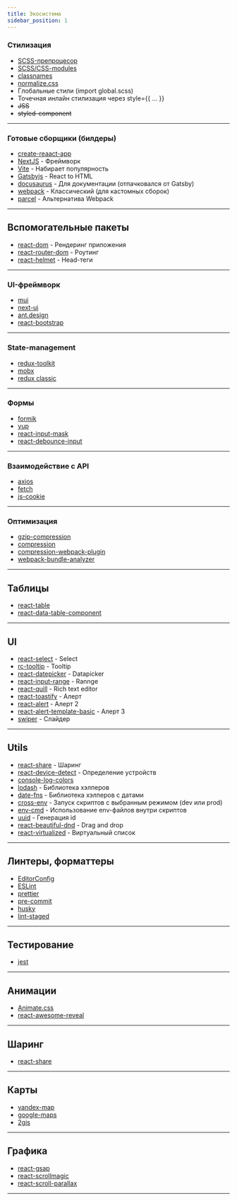 ```yaml
---
title: Экосистема
sidebar_position: 1
---
```


### Стилизация

- [SCSS-препроцесор](https://www.npmjs.com/package/sass)
- [SCSS/CSS-modules](https://create-react-app.dev/docs/adding-a-css-modules-stylesheet/)
- [classnames](https://www.npmjs.com/package/classnames)
- [normalize.css](https://necolas.github.io/normalize.css/)
- Глобальные стили (import global.scss)
- Точечная инлайн стилизация через style={{ ... }}
- ~~JSS~~
- ~~styled-component~~

---

### Готовые сборщики (билдеры)

- [create-reaact-app](https://create-react-app.dev/)
- [NextJS](https://nextjs.org/) - Фреймворк
- [Vite](https://vitejs.dev/guide/) - Набирает популярность
- [Gatsbyjs](https://www.gatsbyjs.com/) - React to HTML
- [docusaurus](https://docusaurus.io/) - Для документации (отпачковался от Gatsby)
- [webpack](https://webpack.js.org/) - Классический (для кастомных сборок)
- [parcel](https://parceljs.org/) - Альтернатива Webpack

---

## Вспомогательные пакеты

- [react-dom](https://www.npmjs.com/package/react-dom) - Рендеринг приложения
- [react-router-dom](https://www.npmjs.com/package/react-router-dom) - Роутинг
- [react-helmet](https://www.npmjs.com/package/react-helmet) - Head-теги

---

### UI-фреймворк

- [mui](https://mui.com/)
- [next-ui](https://nextui.org/)
- [ant.design](https://ant.design/)
- [react-bootstrap](https://react-bootstrap.github.io/)

---

### State-management

- [redux-toolkit](https://redux-toolkit.js.org/)
- [mobx](https://mobx.js.org/README.html)
- [redux classic](https://redux.js.org/)

---

### Формы

- [formik](https://formik.org/)
- [yup](https://github.com/jquense/yup)
- [react-input-mask](https://www.npmjs.com/package/react-input-mask)
- [react-debounce-input](https://www.npmjs.com/package/react-debounce-input)

---

### Взаимодействие с API

- [axios](https://axios-http.com/ru/docs/intro)
- [fetch](https://learn.javascript.ru/fetch)
- [js-cookie](https://www.npmjs.com/package/js-cookie)

---

### Оптимизация

- [gzip-compression](https://www.npmjs.com/package/compression)
- [compression](https://www.npmjs.com/package/compression)
- [compression-webpack-plugin](https://www.npmjs.com/package/compression-webpack-plugin)
- [webpack-bundle-analyzer](https://www.npmjs.com/package/webpack-bundle-analyzer)

---

## Таблицы

- [react-table](https://react-table-v7.tanstack.com/)
- [react-data-table-component](https://www.npmjs.com/package/react-data-table-component)

---

## UI

- [react-select](https://react-select.com/home) - Select
- [rc-tooltip](https://www.npmjs.com/package/rc-tooltip) - Tooltip
- [react-datepicker](https://www.npmjs.com/package/react-datepicker) - Datapicker
- [react-input-range](https://www.npmjs.com/package/react-input-range) - Rannge
- [react-quill](https://www.npmjs.com/package/react-quill) - Rich text editor
- [react-toastify](https://www.npmjs.com/package/react-toastify) - Алерт
- [react-alert](https://www.npmjs.com/package/react-alert) - Алерт 2
- [react-alert-template-basic](https://www.npmjs.com/package/react-alert-template-basic) - Алерт 3
- [swiper](https://www.npmjs.com/package/swiper) - Слайдер

---

## Utils

- [react-share](https://www.npmjs.com/package/react-share) - Шаринг
- [react-device-detect](https://www.npmjs.com/package/react-device-detect) - Определение устройств
- [console-log-colors](https://www.npmjs.com/package/console-log-colors)
- [lodash](https://www.npmjs.com/package/lodash) - Библиотека хэлперов
- [date-fns](https://www.npmjs.com/package/date-fns) - Библиотека хэлперов с датами
- [cross-env](https://www.npmjs.com/package/cross-env) - Запуск скриптов с выбранным режимом (dev или prod)
- [env-cmd](https://www.npmjs.com/package/env-cmd)  - Использование env-файлов внутри скриптов
- [uuid](https://www.npmjs.com/package/uuid) - Генерация id
- [react-beautiful-dnd](https://www.npmjs.com/package/react-beautiful-dnd) - Drag and drop
- [react-virtualized](https://www.npmjs.com/package/react-virtualized) - Виртуальный список

---

## Линтеры, форматтеры

- [EditorConfig](https://editorconfig.org/)
- [ESLint](https://eslint.org/)
- [prettier](https://prettier.io/)
- [pre-commit](https://pre-commit.com/)
- [husky](https://www.npmjs.com/package/husky)
- [lint-staged](https://www.npmjs.com/package/lint-staged)


---

## Тестирование

- [jest](https://jestjs.io/ru/)

---

## Анимации

- [Animate.css](https://animate.style/)
- [react-awesome-reveal](https://www.npmjs.com/package/react-awesome-reveal)

---

## Шаринг

- [react-share](https://www.npmjs.com/package/react-share)

---

## Карты

- [yandex-map](https://www.npmjs.com/package/react-yandex-maps)
- [google-maps](https://www.npmjs.com/package/react-google-maps)
- [2gis](https://www.npmjs.com/package/@2gis/mapgl)

---

## Графика

- [react-gsap](https://www.npmjs.com/package/react-gsap)
- [react-scrollmagic](https://www.npmjs.com/package/react-scrollmagic)
- [react-scroll-parallax](https://www.npmjs.com/package/react-scroll-parallax)

---
